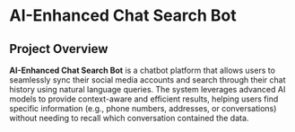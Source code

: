 # AI-Enhanced Chat Search Bot

## Project Overview
**AI-Enhanced Chat Search Bot** is a chatbot platform that allows users to seamlessly sync their social media accounts and search through their chat history using natural language queries. 
The system leverages advanced AI models to provide context-aware and efficient results, helping users find specific information (e.g., phone numbers, addresses, or conversations) without needing to recall which conversation contained the data.
